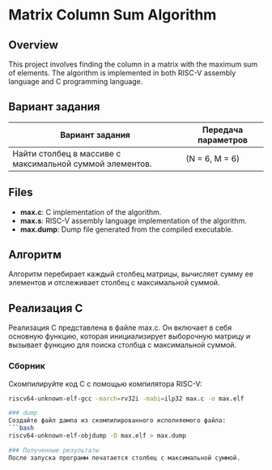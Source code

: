 

# Matrix Column Sum Algorithm
## Overview

This project involves finding the column in a matrix with the maximum sum of elements. The algorithm is implemented in both RISC-V assembly language and C programming language.


## Вариант задания

Вариант задания | Передача параметров
--------------- | -------------
Найти столбец в массиве с максимальной суммой элементов.| (N = 6, M = 6)


## Files

- **max.c**: C implementation of the algorithm.
- **max.s**: RISC-V assembly language implementation of the algorithm.
- **max.dump**: Dump file generated from the compiled executable.

## Алгоритм

Алгоритм перебирает каждый столбец матрицы, вычисляет сумму ее элементов и отслеживает столбец с максимальной суммой.

## Реализация C

Реализация C представлена в файле max.c. Он включает в себя основную функцию, которая инициализирует выборочную матрицу и вызывает функцию для поиска столбца с максимальной суммой.

### Сборник

Скомпилируйте код C с помощью компилятора RISC-V:

```bash
riscv64-unknown-elf-gcc -march=rv32i -mabi=ilp32 max.c -o max.elf

### dump
Создайте файл дампа из скомпилированного исполняемого файла:
```bash
riscv64-unknown-elf-objdump -D max.elf > max.dump

### Полученные результаты
После запуска программ печатается столбец с максимальной суммой.

